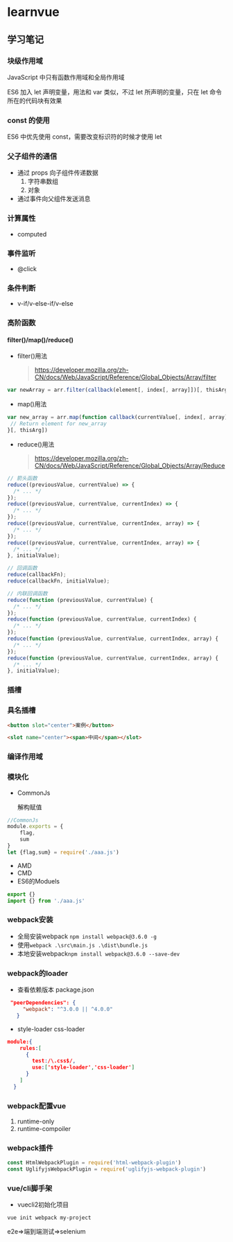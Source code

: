 # learnvue

## 学习笔记

### 块级作用域

JavaScript 中只有函数作用域和全局作用域

ES6 加入 let 声明变量，用法和 var 类似，不过 let 所声明的变量，只在 let 命令所在的代码块有效果

### const 的使用

ES6 中优先使用 const，需要改变标识符的时候才使用 let

### 父子组件的通信

- 通过 props 向子组件传递数据
  1. 字符串数组
  2. 对象
- 通过事件向父组件发送消息

### 计算属性

- computed

### 事件监听

- @click

### 条件判断

- v-if/v-else-if/v-else

### 高阶函数

#### filter()/map()/reduce()

- filter()用法
  
  > https://developer.mozilla.org/zh-CN/docs/Web/JavaScript/Reference/Global_Objects/Array/filter

```javascript
var newArray = arr.filter(callback(element[, index[, array]])[, thisArg])
```

- map()用法

```javascript
var new_array = arr.map(function callback(currentValue[, index[, array]]) {
 // Return element for new_array
}[, thisArg])
```

- reduce()用法
  
  > https://developer.mozilla.org/zh-CN/docs/Web/JavaScript/Reference/Global_Objects/Array/Reduce

```javascript
// 箭头函数
reduce((previousValue, currentValue) => {
  /* ... */
});
reduce((previousValue, currentValue, currentIndex) => {
  /* ... */
});
reduce((previousValue, currentValue, currentIndex, array) => {
  /* ... */
});
reduce((previousValue, currentValue, currentIndex, array) => {
  /* ... */
}, initialValue);

// 回调函数
reduce(callbackFn);
reduce(callbackFn, initialValue);

// 内联回调函数
reduce(function (previousValue, currentValue) {
  /* ... */
});
reduce(function (previousValue, currentValue, currentIndex) {
  /* ... */
});
reduce(function (previousValue, currentValue, currentIndex, array) {
  /* ... */
});
reduce(function (previousValue, currentValue, currentIndex, array) {
  /* ... */
}, initialValue);
```

### 插槽

### 具名插槽

```html
<button slot="center">案例</button>

<slot name="center"><span>中间</span></slot>
```
### 编译作用域


### 模块化

* CommonJs

    解构赋值
```javascript
//CommonJs
module.exports = {
    flag,
    sum
}
let {flag,sum} = require('./aaa.js')
```
* AMD
* CMD
* ES6的Moduels

```javascript
export {}
import {} from './aaa.js'
```

### webpack安装

* 全局安装webpack `npm install webpack@3.6.0 -g`
* 使用`webpack .\src\main.js .\dist\bundle.js`
* 本地安装webpack`npm install webpack@3.6.0 --save-dev`

### webpack的loader

* 查看依赖版本 package.json


 ```json
  "peerDependencies": {
      "webpack": "^3.0.0 || ^4.0.0"
    }
 ```



* style-loader css-loader

```json
module:{
    rules:[
      {
        test:/\.css$/,
        use:['style-loader','css-loader']
      }
    ]
  }
```



### webpack配置vue

1. runtime-only
2. runtime-compoiler

### webpack插件

```javascript
const HtmlWebpackPlugin = require('html-webpack-plugin')
const UglifyjsWebpackPlugin = require('uglifyjs-webpack-plugin')
````



### vue/cli脚手架

* vuecli2初始化项目

`vue init webpack my-project`

e2e=>端到端测试=>selenium
